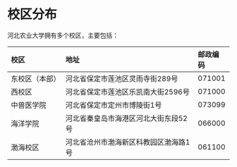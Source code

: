 # 校区分布

河北农业大学拥有多个校区，主要包括：

| 校区 | 地址 | 邮政编码 |
| :-- | :-- | :-- |
| 东校区（本部） | 河北省保定市莲池区灵雨寺街289号 | 071001 |
| 西校区 | 河北省保定市莲池区乐凯南大街2596号 | 071000 |
| 中兽医学院 | 河北省保定市定州市博陵街1号 | 073099 |
| 海洋学院 | 河北省秦皇岛市海港区河北大街东段52号 | 066000 |
| 渤海校区 | 河北省沧州市渤海新区科教园区渤海路1号 | 061100 |
